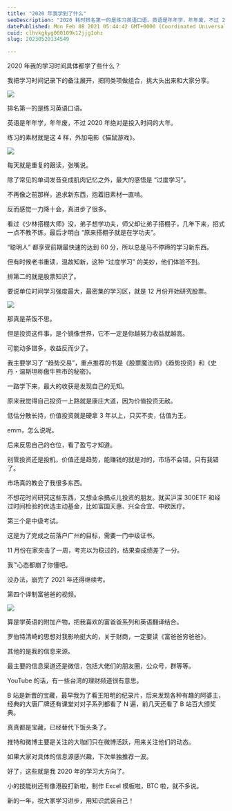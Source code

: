```yaml
---
title: "2020 年我学到了什么"
seoDescription: "2020 耗时排名第一的是练习英语口语。英语是年年学，年年废，不过 2020 年绝对是投入时间的大年。"
datePublished: Mon Feb 08 2021 05:44:42 GMT+0000 (Coordinated Universal Time)
cuid: clhvkgkyg000109k12jjg1ohz
slug: 20230520134549

---
```


2020 年我的学习时间具体都学了些什么？

我把学习时间记录下的备注展开，把同类项做组合，挑大头出来和大家分享。

![](https://cdn.hashnode.com/res/hashnode/image/upload/v1684561430958/864a1250-16c0-42a2-a227-bb9fddae6b91.jpeg)

排名第一的是练习英语口语。

英语是年年学，年年废，不过 2020 年绝对是投入时间的大年。

练习的素材就是这 4 样，外加电影《猫鼠游戏》。

![](https://cdn.hashnode.com/res/hashnode/image/upload/v1684561438509/b963739f-1d26-4c10-99b0-c712ba1557ae.png)

每天就是重复的跟读，张嘴说。

除了常见的单词发音变成肌肉记忆之外，最大的感悟是 “过度学习”。

不再像之前那样，追求新东西，抱着旧素材一直啃。

反而感觉一力降十会，真进步了很多。

看过《少林搭棚大师》没，弟子想学功夫，师父却让弟子搭棚子，几年下来，招式一点不教不练，最后才明白 “原来搭棚子就是在学功夫”。

“聪明人” 都享受前期最快速的达到 60 分，所以总是马不停蹄的学习新东西。

但有时候老书重读，温故知新，这种 “过度学习” 的美妙，他们体验不到。

排第二的就是股票知识了。

要说单位时间学习强度最大，最密集的学习区，就是 12 月份开始研究股票。

![](https://cdn.hashnode.com/res/hashnode/image/upload/v1684561465972/79c8a1bd-4fd1-4158-bc09-dcaf7b7b1f70.jpeg)

那真是茶饭不思。

但是投资这件事，是个镜像世界，它不一定是你越努力收益就越高。

可能动多错多，收益反而少了。

我主要学习了 “趋势交易”，重点推荐的书是《股票魔法师》《趋势投资》和《史丹・温斯坦称傲牛熊市的秘密》。

一路学下来，最大的收获是发现自己的无知。

原来我觉得自己投资一上路就是康庄大道，因为价值投资无敌。

低估分散长持，价值投资就是硬拿 3 年以上，只买不卖，估值为王。

emm，怎么说呢。

后来反思自己的仓位，看了盈亏才知道。

别管投资还是投机，价值还是趋势，能赚钱的就是对的，市场不会错，只有我错了。

市场真的教会了我很多东西。

不想花时间研究这些东西，又想业余搞点儿投资的朋友。就买沪深 300ETF 和经过时间检验的优选主动基金，比如富国天惠、兴全合宜、中欧医疗。

第三个是中级考试。

这是为了完成之前落户广州的目标，需要一门中级证书。

11 月份在家突击了一周，考完以为稳过的，结果查成绩差了一分。

我™心态都崩了你懂吧。

没办法，崩完了 2021 年还得继续考。

第四个译制富爸爸的视频。

![](https://cdn.hashnode.com/res/hashnode/image/upload/v1684561446202/d2f44e4b-2cfd-433e-b82b-17e910563d26.png)

算是学英语的附加产物，把我喜欢的富爸爸系列和英语翻译结合。

罗伯特清崎的思想对我影响挺大的，关于财商，一定要读《富爸爸穷爸爸》。

其他的是我的信息来源。

最主要的信息渠道还是微信，包括大佬们的朋友圈，公众号，群等等。

YouTube 的话，有一些台湾的理财频道很有意思。

B 站是新晋的宝藏，最早我为了看王阳明的纪录片，后来发现各种有趣的阿婆主，经典的大唐厂牌还有课堂对对子系列都看了 N 遍，前几天还看了 B 站百大颁奖典。

真真都是宝藏，已经替代下饭头条了。

推特和微博主要是关注的大咖们只在微博活跃，用来关注他们的动态。

如果大家对具体的信息源感兴趣，下次单独推荐一波。

好了，这些就是我 2020 年的学习大方向了。

小的技能树还有像港股打新啦，制作 Excel 模板啦，BTC 啦，就不多说。

新的一年，祝大家学习进步，用知识武装自己！